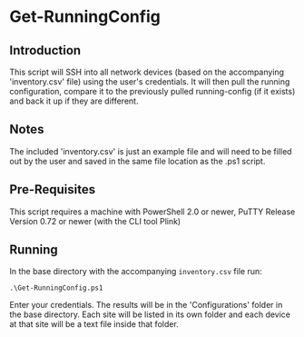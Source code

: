 # Get-RunningConfig

## Introduction
This script will SSH into all network devices (based on the accompanying 'inventory.csv' file) using the user's credentials. It will then pull the running configuration, compare it to the previously pulled running-config (if it exists) and back it up if they are different.

## Notes
The included 'inventory.csv' is just an example file and will need to be filled out by the user and saved in the same file location as the .ps1 script.

## Pre-Requisites
This script requires a machine with PowerShell 2.0 or newer, PuTTY Release Version 0.72 or newer (with the CLI tool Plink)

## Running

In the base directory with the accompanying `inventory.csv` file run:
```
.\Get-RunningConfig.ps1
```
Enter your credentials. The results will be in the 'Configurations' folder in the base directory. Each site will be listed in its own folder and each device at that site will be a text file inside that folder.
